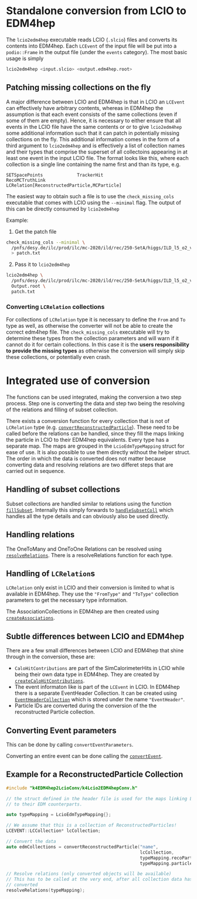 # Standalone conversion from LCIO to EDM4hep
The `lcio2edm4hep` executable reads LCIO (`.slcio`) files and converts its
contents into EDM4hep. Each `LCEvent` of the input file will be put into a
`podio::Frame` in the output file (under the `events` category). The most basic
usage is simply

```bash
lcio2edm4hep <input.slcio> <output.edm4hep.root>
```

## Patching missing collections on the fly
A major difference between LCIO and EDM4hep is that in LCIO an `LCEvent` can
effectively have arbitrary contents, whereas in EDM4hep the assumption is that
each event consists of the same collections (even if some of them are empty).
Hence, it is necessary to either ensure that all events in the LCIO file have
the same contents or or to give `lcio2edm4hep` some additional information such
that it can patch in potentially missing collections on the fly. This additional
information comes in the form of a third argument to `lcio2edm4hep` and is
effectively a list of collection names and their types that comprise the
superset of all collectoins appearing in at least one event in the input LCIO
file. The format looks like this, where each collection is a single line
containing the name first and than its type, e.g.

```
SETSpacePoints             TrackerHit
RecoMCTruthLink            LCRelation[ReconstructedParticle,MCParticle]
```

The easiest way to obtain such a file is to use the `check_missing_cols`
executable that comes with LCIO using the `--minimal` flag. The output of this
can be directly consumed by `lcio2edm4hep`

Example:
1. Get the patch file
```bash
check_missing_cols --minimal \
  /pnfs/desy.de/ilc/prod/ilc/mc-2020/ild/rec/250-SetA/higgs/ILD_l5_o2_v02/v02-02-01/00015671/000/rv02-02-01.sv02-02-01.mILD_l5_o2_v02.E250-SetA.I402005.Pe3e3h.eL.pR.n000_002.d_rec_00015671_493.slcio \
  > patch.txt
```
2. Pass it to `lcio2edm4hep`
```bash
lcio2edm4hep \
  /pnfs/desy.de/ilc/prod/ilc/mc-2020/ild/rec/250-SetA/higgs/ILD_l5_o2_v02/v02-02-01/00015671/000/rv02-02-01.sv02-02-01.mILD_l5_o2_v02.E250-SetA.I402005.Pe3e3h.eL.pR.n000_002.d_rec_00015671_493.slcio \
  Output.root \
  patch.txt
```

### Converting `LCRelation` collections
For collections of `LCRelation` type it is necessary to define the `From` and
`To` type as well, as otherwise the converter will not be able to create the
correct edm4hep file. The `check_missing_cols` executable will try to determine
these types from the collection parameters and will warn if it cannot do it for
certain collections. In this case it is the **users responsibility to provide
the missing types** as otherwise the conversion will simply skip these
collections, or potentially even crash.


# Integrated use of conversion
The functions can be used integrated, making the conversion a two step process. Step one is converting the data and step two being the resolving of the relations and filling of subset collection.

There exists a conversion function for every collection that is not of `LCRelation` type (e.g. [`convertReconstructedParticle`](../k4EDM4hep2LcioConv/include/k4EDM4hep2LcioConv/k4Lcio2EDM4hepConv.h)). These need to be called before the relations can be handled, since they fill the maps linking the particle in LCIO to their EDM4hep equivalents. Every type has a separate map. The maps are grouped in the `LcioEdmTypeMapping` struct for ease of use. It is also possible to use them directly without the helper struct.
The order in which the data is converted does not matter because converting data and resolving relations are two differet steps that are carried out in sequence. 

## Handling of subset collections
Subset collections are  handled similar to relations using the function [`fillSubset`](../k4EDM4hep2LcioConv/include/k4EDM4hep2LcioConv/k4Lcio2EDM4hepConv.h). Internally this simply forwards to [`handleSubsetColl`](../k4EDM4hep2LcioConv/include/k4EDM4hep2LcioConv/k4Lcio2EDM4hepConv.h) which handles all the type details and can obviously also be used directly.

## Handling relations
The OneToMany and OneToOne Relations can be resolved using [`resolveRelations`](../k4EDM4hep2LcioConv/include/k4EDM4hep2LcioConv/k4Lcio2EDM4hepConv.h).  There is a resolveRelations function for each type. 
## Handling of `LCRelation`s
`LCRelation` only exist in LCIO and their conversion is limited to what is available in EDM4hep. They use the `"FromType"` and `"ToType"` collection parameters to get the necessary type information. 

The AssociationCollections in EDM4hep are then created using [`createAssociations`](../k4EDM4hep2LcioConv/include/k4EDM4hep2LcioConv/k4Lcio2EDM4hepConv.h). 

## Subtle differences between LCIO and EDM4hep
There are a few small differences between LCIO and EDM4hep that shine through in the conversion, these are:

- `CaloHitContributions` are part of the SimCalorimeterHits in LCIO while being their own data type in EDM4hep. They are created by [`createCaloHitContributions`](../k4EDM4hep2LcioConv/include/k4EDM4hep2LcioConv/k4Lcio2EDM4hepConv.h).
- The event informaton like is part of the `LCEvent` in LCIO. In EDM4hep there is a separate  EventHeader Collection. It can be created using [`EventHeaderCollection`](../k4EDM4hep2LcioConv/include/k4EDM4hep2LcioConv/k4Lcio2EDM4hepConv.h) which is stored under the name `"EventHeader"`.
- Particle IDs are converted during the conversion of the the reconstructed Particle collection.

## Converting Event parameters
This can be done by calling `convertEventParameters`.


Converting an entire event can be done calling the [`convertEvent`](../k4EDM4hep2LcioConv/include/k4EDM4hep2LcioConv/k4Lcio2EDM4hepConv.h).

## Example for a ReconstructedParticle Collection
```cpp
#include "k4EDM4hep2LcioConv/k4Lcio2EDM4hepConv.h"

// the struct defined in the header file is used for the maps linking Lcio particles
// to their EDM counterparts.

auto typeMapping = LcioEdmTypeMapping{};

// We assume that this is a collection of ReconstructedParticles!
LCEVENT::LCCollection* lcCollection;

// Convert the data
auto edmCollections = convertReconstructedParticle("name",
                                                   lcCollection,
                                                   typeMapping.recoParticles,
                                                   typeMapping.particleIDs);

// Resolve relations (only converted objects will be available)
// This has to be called at the very end, after all collection data has been
// converted
resolveRelations(typeMapping);
```
